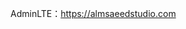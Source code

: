 






























































AdminLTE：https://almsaeedstudio.com















